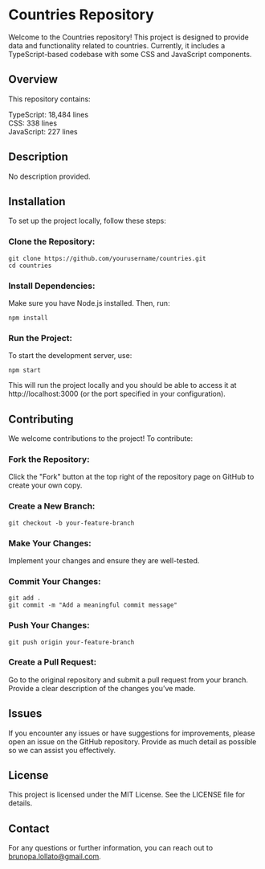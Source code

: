 # Countries Repository
Welcome to the Countries repository! This project is designed to provide data and functionality related to countries. Currently, it includes a TypeScript-based codebase with some CSS and JavaScript components.

## Overview
This repository contains:

TypeScript: 18,484 lines\
CSS: 338 lines\
JavaScript: 227 lines

## Description
No description provided.

## Installation
To set up the project locally, follow these steps:

### Clone the Repository:

```
git clone https://github.com/yourusername/countries.git
cd countries
```

### Install Dependencies:

Make sure you have Node.js installed. Then, run:

```
npm install
```

### Run the Project:

To start the development server, use:

```
npm start
```
This will run the project locally and you should be able to access it at http://localhost:3000 (or the port specified in your configuration).

## Contributing
We welcome contributions to the project! To contribute:

### Fork the Repository:

Click the "Fork" button at the top right of the repository page on GitHub to create your own copy.

### Create a New Branch:

```
git checkout -b your-feature-branch
```

### Make Your Changes:

Implement your changes and ensure they are well-tested.

### Commit Your Changes:

```
git add .
git commit -m "Add a meaningful commit message"
```

### Push Your Changes:

```
git push origin your-feature-branch
```

### Create a Pull Request:

Go to the original repository and submit a pull request from your branch. Provide a clear description of the changes you’ve made.

## Issues
If you encounter any issues or have suggestions for improvements, please open an issue on the GitHub repository. Provide as much detail as possible so we can assist you effectively.

## License
This project is licensed under the MIT License. See the LICENSE file for details.

## Contact
For any questions or further information, you can reach out to brunopa.lollato@gmail.com.